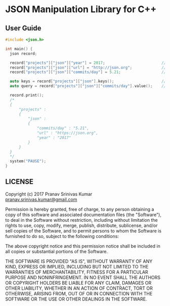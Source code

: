 # JSON Manipulation Library for C++

## User Guide

```cpp
#include <json.h>

int main() {
  json record;

  record["projects"]["json"]["year"] = 2017;                         // value of type int  
  record["projects"]["json"]["url"] = "http://json.org";             // value of type string
  record["projects"]["json"]["commits/day"] = 5.21;                  // value of type double

  auto keys = record["projects"]["json"].keys();                     // ["year", "url", "commits/day"]
  auto query = record["projects"]["json"]["commits/day"].value();    // query = "5.21"

  record.print();
  /*
  {
      "projects" :
      {
          "json" :
          {
              "commits/day" : "5.21",
              "url" : "https://json.org",
              "year" : "2017"
          }
      }
  }
  */
  system("PAUSE");
}
```

## LICENSE

Copyright (c) 2017 Pranav Srinivas Kumar <pranav.srinivas.kumar@gmail.com>

Permission is hereby granted, free of charge, to any person obtaining a copy
of this software and associated documentation files (the "Software"), to deal
in the Software without restriction, including without limitation the rights
to use, copy, modify, merge, publish, distribute, sublicense, and/or sell
copies of the Software, and to permit persons to whom the Software is
furnished to do so, subject to the following conditions:

The above copyright notice and this permission notice shall be included in all
copies or substantial portions of the Software.

THE SOFTWARE IS PROVIDED "AS IS", WITHOUT WARRANTY OF ANY KIND, EXPRESS OR
IMPLIED, INCLUDING BUT NOT LIMITED TO THE WARRANTIES OF MERCHANTABILITY,
FITNESS FOR A PARTICULAR PURPOSE AND NONINFRINGEMENT. IN NO EVENT SHALL THE
AUTHORS OR COPYRIGHT HOLDERS BE LIABLE FOR ANY CLAIM, DAMAGES OR OTHER
LIABILITY, WHETHER IN AN ACTION OF CONTRACT, TORT OR OTHERWISE, ARISING FROM,
OUT OF OR IN CONNECTION WITH THE SOFTWARE OR THE USE OR OTHER DEALINGS IN THE
SOFTWARE.
